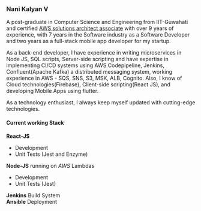 ### Nani Kalyan V
A post-graduate in Computer Science and Engineering from IIT-Guwahati and certified [AWS solutions architect associate](https://vnkcertifications.s3.ap-south-1.amazonaws.com/AWS+Certified+Solutions+Architect+-+Associate+certificate.pdf) with over 9 years of experience, with 7 years in the Software industry as a Software Developer and two years as a full-stack mobile app developer for my startup.  

As a back-end developer, I have experience in writing microservices in Node JS, SQL scripts, Server-side scripting and have expertise in implementing CI/CD systems using AWS Codepipeline, Jenkins, Confluent(Apache Kafka) a distributed messaging system, working experience in AWS - SQS, SNS, S3, MSK, ALB, Cognito. Also, I know of Cloud technologies(Firebase), Client-side scripting(React JS), and developing Mobile Apps using flutter.

As a technology enthusiast, I always keep myself updated with cutting-edge technologies.



#### Current working Stack  
**React-JS**  
- Development
- Unit Tests (Jest and Enzyme)   

**Node-JS** running on *AWS* Lambdas   
- Development 
- Unit Tests (Jest)  

**Jenkins** Build System  
**Ansible** Deployment